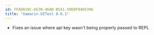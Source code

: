 ```yaml
---
id: FFA9A19C-6E30-46AD-B541-59EDF94E6396
title: "Xamarin.UITest 0.6.1"
---
```


* Fixes an issue where api key wasn't being properly passed to REPL

